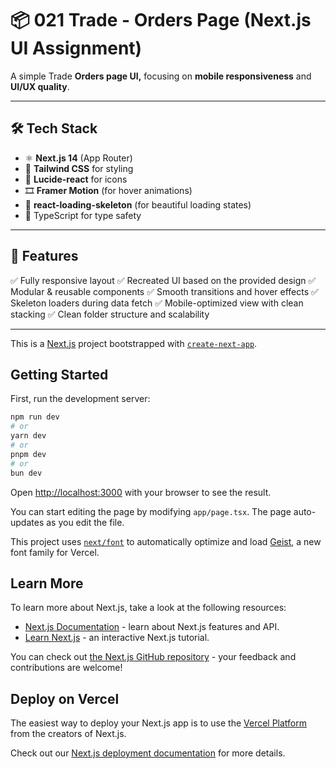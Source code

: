 # 📦 021 Trade - Orders Page (Next.js UI Assignment)

A simple Trade **Orders page UI,** focusing on **mobile responsiveness** and **UI/UX quality**.

---

## 🛠️ Tech Stack

- ⚛️ **Next.js 14** (App Router)
- 🎨 **Tailwind CSS** for styling
- 💅 **Lucide-react** for icons
- 🎞️ **Framer Motion** (for hover animations)
- 🦴 **react-loading-skeleton** (for beautiful loading states)
- 📁 TypeScript for type safety

---

## 📱 Features

✅ Fully responsive layout
✅ Recreated UI based on the provided design
✅ Modular & reusable components
✅ Smooth transitions and hover effects
✅ Skeleton loaders during data fetch
✅ Mobile-optimized view with clean stacking
✅ Clean folder structure and scalability

---


This is a [Next.js](https://nextjs.org) project bootstrapped with [`create-next-app`](https://nextjs.org/docs/app/api-reference/cli/create-next-app).

## Getting Started

First, run the development server:

```bash
npm run dev
# or
yarn dev
# or
pnpm dev
# or
bun dev
```

Open [http://localhost:3000](http://localhost:3000) with your browser to see the result.

You can start editing the page by modifying `app/page.tsx`. The page auto-updates as you edit the file.

This project uses [`next/font`](https://nextjs.org/docs/app/building-your-application/optimizing/fonts) to automatically optimize and load [Geist](https://vercel.com/font), a new font family for Vercel.

## Learn More

To learn more about Next.js, take a look at the following resources:

- [Next.js Documentation](https://nextjs.org/docs) - learn about Next.js features and API.
- [Learn Next.js](https://nextjs.org/learn) - an interactive Next.js tutorial.

You can check out [the Next.js GitHub repository](https://github.com/vercel/next.js) - your feedback and contributions are welcome!

## Deploy on Vercel

The easiest way to deploy your Next.js app is to use the [Vercel Platform](https://vercel.com/new?utm_medium=default-template&filter=next.js&utm_source=create-next-app&utm_campaign=create-next-app-readme) from the creators of Next.js.

Check out our [Next.js deployment documentation](https://nextjs.org/docs/app/building-your-application/deploying) for more details.
